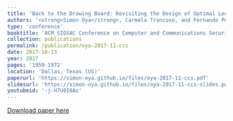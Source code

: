 ```yaml
---
title: 'Back to the Drawing Board: Revisiting the Design of Optimal Location Privacy-Preserving Mechanisms'
authors: '<strong>Simon Oya</strong>, Carmela Troncoso, and Fernando Pérez-González'
type: 'conference'
booktitle: 'ACM SIGSAC Conference on Computer and Communications Security (CCS)'
collection: publications
permalink: /publication/oya-2017-11-ccs
date: 2017-10-13
year: 2017
pages: '1959-1972'
location: 'Dallas, Texas (US)'
paperurl: 'https://simon-oya.github.io/files/oya-2017-11-ccs.pdf'
slidesurl: 'https://simon-oya.github.io/files/oya-2017-11-ccs-slides.pdf'
youtubeid: '-j-H7U0I6Ao'
---
```


[Download paper here](http://simon-oya.github.io/files/oya-2017-11-ccs.pdf)
